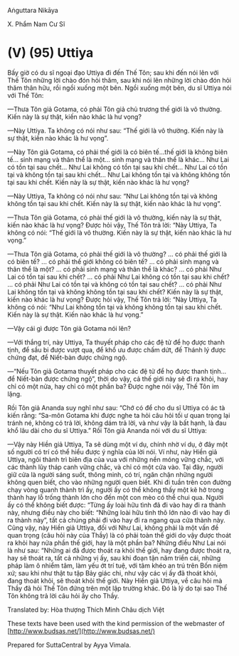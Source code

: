 

Aṅguttara Nikāya

X. Phẩm Nam Cư Sĩ

# (V) (95) Uttiya

Bấy giờ có du sĩ ngoại đạo Uttiya đi đến Thế Tôn; sau khi đến nói lên với Thế Tôn những lời chào đón hỏi thăm, sau khi nói lên những lời chào đón hỏi thăm thân hữu, rồi ngồi xuống một bên. Ngồi xuống một bên, du sĩ Uttiya nói với Thế Tôn:

—Thưa Tôn giả Gotama, có phải Tôn giả chủ trương thế giới là vô thường. Kiến này là sự thật, kiến nào khác là hư vọng?

—Này Uttiya. Ta không có nói như sau: “Thế giới là vô thường. Kiến này là sự thật, kiến nào khác là hư vọng”.

—Này Tôn giả Gotama, có phải thế giới là có biên tế...thế giới là không biên tế... sinh mạng và thân thể là một... sinh mạng và thân thể là khác... Như Lai có tồn tại sau chết... Như Lai không có tồn tại sau khi chết... Như Lai có tồn tại và không tồn tại sau khi chết... Như Lai không tồn tại và không không tồn tại sau khi chết. Kiến này là sự thật, kiến nào khác là hư vọng?

—Này Uttiya, Ta không có nói như sau: “Như Lai không tồn tại và không không tồn tại sau khi chết. Kiến này là sự thật, kiến nào khác là hư vọng”.

—Thưa Tôn giả Gotama, có phải thế giới là vô thường, kiến này là sự thật, kiến nào khác là hư vọng? Ðược hỏi vậy, Thế Tôn trả lời: “Này Uttiya, Ta không có nói: “Thế giới là vô thường. Kiến này là sự thật, kiến nào khác là hư vọng.”

—Thưa Tôn giả Gotama, có phải thế giới là vô thường? ... có phải thế giới là có biên tế? ... có phải thế giới không có biên tế? ... có phải sinh mạng và thân thể là một? ... có phải sinh mạng và thân thể là khác? ... có phải Như Lai có tồn tại sau khi chết? ... có phải Như Lai không có tồn tại sau khi chết? ... có phải Như Lai có tồn tại và không có tồn tại sau chết? ... có phải Như Lai không tồn tại và không không tồn tại sau khi chết? Kiến này là sự thật, kiến nào khác là hư vọng? Ðược hỏi vậy, Thế Tôn trả lời: “Này Uttiya, Ta không có nói: “Như Lai không tồn tại và không không tồn tại sau khi chết. Kiến này là sự thật. Kiến nào khác là hư vọng.”

—Vậy cái gì được Tôn giả Gotama nói lên?

—Với thắng trí, này Uttiya, Ta thuyết pháp cho các đệ tử để họ được thanh tịnh, để sầu bi được vượt qua, để khổ ưu được chấm dứt, đế Thánh lý được chứng đạt, để Niết-bàn được chứng ngộ.

—“Nếu Tôn giả Gotama thuyết pháp cho các đệ tử để họ được thanh tịnh... để Niết-bàn được chứng ngộ”, thời do vậy, cả thế giới này sẽ đi ra khỏi, hay chỉ có một nửa, hay chỉ có một phần ba? Ðược nghe nói vậy, Thế Tôn im lặng.

Rồi Tôn giả Ananda suy nghĩ như sau: “Chớ có để cho du sĩ Uttiya có ác tà kiến rằng: “Sa-môn Gotama khi được nghe ta hỏi câu hỏi tối ư quan trọng lại tránh né, không có trả lời, không dám trả lời, và như vậy là bất hạnh, là đau khổ lâu dài cho du sĩ Uttiya.” Rồi Tôn giả Ananda nói với du sĩ Uttiya:

—Vậy này Hiền giả Uttiya, Ta sẽ dùng một ví dụ, chính nhờ ví dụ, ở đây một số người có trí có thể hiểu được ý nghĩa của lời nói. Ví như, này Hiền giả Uttiya, ngôi thành trì biên địa của vua với những nền móng vững chắc, với các thành lũy tháp canh vững chắc, và chỉ có một cửa vào. Tại đây, người giữ cửa là người sáng suốt, thông minh, có trí, ngăn chận những người không quen biết, cho vào những người quen biết. Khi đi tuần trên con đường chạy vòng quanh thành trì ấy, người ấy có thể không thấy một kẽ hở trong thành hay lỗ trống thành lớn cho đến một con mèo có thể chui qua. Người ấy có thể không biết được: “Từng ấy loài hữu tình đã đi vào hay đi ra thành này, nhưng điều này cho biết: “Những loài hữu tình thô lớn nào đi vào hay đi ra thành này”, tất cả chúng phải đi vào hay đi ra ngang qua cửa thành này. Cũng vậy, này Hiền giả Uttiya, đối với Như Lai, không phải là một vấn đề quan trọng (câu hỏi này của Thầy) là có phải toàn thế giới do vậy được thoát ra khỏi hay nửa phần thế giới, hay là một phần ba? Những điều Như Lai nói là như sau: “Những ai đã được thoát ra khỏi thế giới, hay đang được thoát ra, hay sẽ thoát ra, tất cả những vị ấy, sau khi đoạn tận năm triền cái, những pháp làm ô nhiểm tâm, làm yếu ớt trí tuệ, với tâm khéo an trú trên Bốn niệm xứ; sau khi như thật tu tập Bảy giác chi, như vậy các vị ấy đã thoát khỏi, đang thoát khỏi, sẽ thoát khỏi thế giới. Này Hiền giả Uttiya, về câu hỏi mà Thầy đã hỏi Thế Tôn đứng trên một lập trường khác. Ðó là lý do tại sao Thế Tôn không trả lời câu hỏi ấy cho Thầy.

Translated by: Hòa thượng Thích Minh Châu dịch Việt

These texts have been used with the kind permission of the webmaster of [http://www.budsas.net/](http://www.budsas.net/)

Prepared for SuttaCentral by Ayya Vimala.